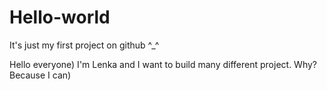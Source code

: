 # Hello-world
It's just my first project on github ^_^

Hello everyone)
I'm Lenka and I want to build many different project. Why? Because I can)  
